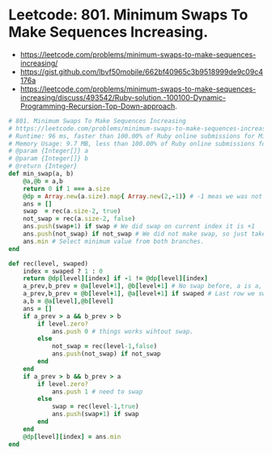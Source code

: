 # Leetcode: 801. Minimum Swaps To Make Sequences Increasing.

- https://leetcode.com/problems/minimum-swaps-to-make-sequences-increasing/
- https://gist.github.com/lbvf50mobile/662bf40965c3b9518999de9c09c4176a
- https://leetcode.com/problems/minimum-swaps-to-make-sequences-increasing/discuss/493542/Ruby-solution.-100100-Dynamic-Programming-Recursion-Top-Down-approach.

```Ruby
# 801. Minimum Swaps To Make Sequences Increasing
# https://leetcode.com/problems/minimum-swaps-to-make-sequences-increasing/
# Runtime: 96 ms, faster than 100.00% of Ruby online submissions for Minimum Swaps To Make Sequences Increasing.
# Memory Usage: 9.7 MB, less than 100.00% of Ruby online submissions for Minimum Swaps To Make Sequences Increasing.
# @param {Integer[]} a
# @param {Integer[]} b
# @return {Integer}
def min_swap(a, b)
    @a,@b = a,b
    return 0 if 1 === a.size
    @dp = Array.new(a.size).map{ Array.new(2,-1)} # -1 meas we was not here
    ans = []
    swap  = rec(a.size-2, true)
    not_swap = rec(a.size-2, false)
    ans.push(swap+1) if swap # We did swap on current index it is +1
    ans.push(not_swap) if not_swap # We did not make swap, so just take avalue
    ans.min # Select minimum value from both branches.
end

def rec(level, swaped)
    index = swaped ? 1 : 0
    return @dp[level][index] if -1 != @dp[level][index]
    a_prev,b_prev = @a[level+1], @b[level+1] # No swap before, a is a, b is b
    a_prev,b_prev = @b[level+1], @a[level+1] if swaped # Last row we swapped need to change place
    a,b = @a[level],@b[level]
    ans = []
    if a_prev > a && b_prev > b
        if level.zero?
            ans.push 0 # things works wihtout swap.
        else
            not_swap = rec(level-1,false)
            ans.push(not_swap) if not_swap
        end
    end
    if a_prev > b && b_prev > a
        if level.zero?
            ans.push 1 # need to swap
        else
            swap = rec(level-1,true)
            ans.push(swap+1) if swap
        end
    end
    @dp[level][index] = ans.min
end
```